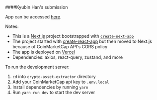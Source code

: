 ####Kyubin Han's submission

App can be accessed [here](https://crypto-asset-extractor-7pldkspaa-kyubinhan.vercel.app/).

Notes:

- This is a [Next.js](https://nextjs.org/) project bootstrapped with [`create-next-app`](https://github.com/vercel/next.js/tree/canary/packages/create-next-app)
- The project started with [create-react-app](https://create-react-app.dev/) but then moved to Next.js because of CoinMarketCap API's CORS policy
- The app is deployed on [Vercel](https://vercel.com/)
- Dependencies: axios, react-query, zustand, and more

To run the development server:

1. `cd` into `crypto-asset-extractor` directory
2. Add your CoinMarketCap api key to `.env.local`
3. Install dependencies by running `yarn`
4. Run `yarn run dev` to start the dev server
